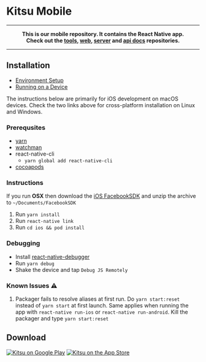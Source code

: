 # Kitsu Mobile

---
**<p align="center">This is our mobile repository. It contains the React Native app.<br />Check out the [tools], [web], [server] and [api docs] repositories.</p>**

[tools]:https://github.com/hummingbird-me/kitsu-tools
[web]:https://github.com/hummingbird-me/hummingbird-client
[server]:https://github.com/hummingbird-me/kitsu-server
[api docs]:https://github.com/hummingbird-me/api-docs

---

## Installation

- [Environment Setup](https://reactnative.dev/docs/environment-setup)
- [Running on a Device](https://reactnative.dev/docs/running-on-device)

The instructions below are primarily for iOS development on macOS devices. Check the two links above for cross-platform installation on Linux and Windows.

### Prerequsites

- [yarn](https://yarnpkg.com/lang/en/docs/install/)
- [watchman](https://facebook.github.io/watchman/docs/install)
- react-native-cli
    - `yarn global add react-native-cli`
- [cocoapods](https://guides.cocoapods.org/using/getting-started.html)

### Instructions

If you run **OSX** then download the [iOS FacebookSDK](https://developers.facebook.com/docs/ios/getting-started/#download) and unzip the archive to `~/Documents/FacebookSDK`

1. Run `yarn install`
2. Run `react-native link`
3. Run `cd ios && pod install` 

### Debugging

- Install [react-native-debugger](https://github.com/jhen0409/react-native-debugger/releases)
- Run `yarn debug`
- Shake the device and tap `Debug JS Remotely`

### Known Issues :warning:

1. Packager fails to resolve aliases at first run. Do `yarn start:reset` instead of `yarn start` at first launch. Same applies when running the app with `react-native run-ios` or `react-native run-android`. Kill the packager and type `yarn start:reset`

## Download

<a href="https://play.google.com/store/apps/details?id=com.everfox.animetrackerandroid&utm_source=github&utm_campaign=kitsu-mobile"><img src="https://i.imgur.com/HqUNEEU.png" alt="Kitsu on Google Play"></a>
<a href="https://itunes.apple.com/us/app/kitsu-anime/id590452826?mt=8&utm_source=github&utm_campaign=kitsu-mobile"><img src="https://devimages-cdn.apple.com/app-store/marketing/guidelines/images/badge-download-on-the-app-store.svg" alt="Kitsu on the App Store"></a>
